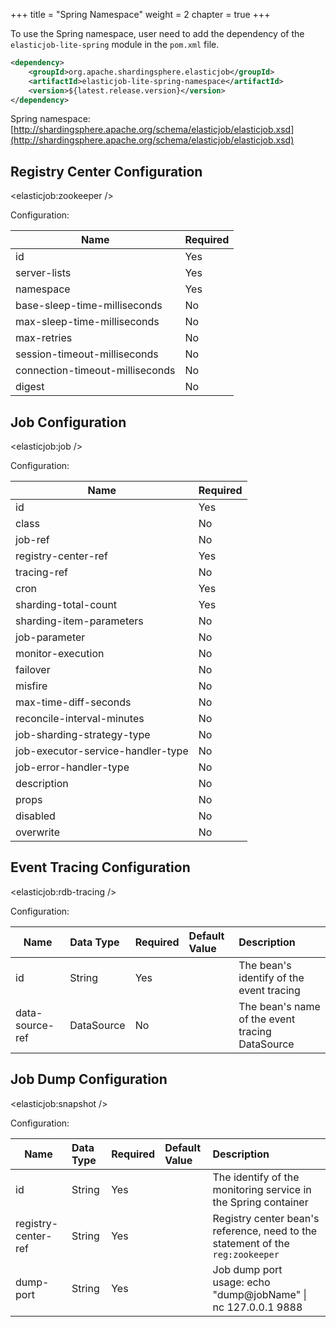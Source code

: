 +++
title = "Spring Namespace"
weight = 2
chapter = true
+++

To use the Spring namespace, user need to add the dependency of the `elasticjob-lite-spring` module in the `pom.xml` file.

```xml
<dependency>
    <groupId>org.apache.shardingsphere.elasticjob</groupId>
    <artifactId>elasticjob-lite-spring-namespace</artifactId>
    <version>${latest.release.version}</version>
</dependency>
```

Spring namespace: [http://shardingsphere.apache.org/schema/elasticjob/elasticjob.xsd](http://shardingsphere.apache.org/schema/elasticjob/elasticjob.xsd)

## Registry Center Configuration

\<elasticjob:zookeeper />

Configuration: 

| Name                            | Required |
| ------------------------------- |:-------- |
| id                              | Yes      |
| server-lists                    | Yes      |
| namespace                       | Yes      |
| base-sleep-time-milliseconds    | No       |
| max-sleep-time-milliseconds     | No       |
| max-retries                     | No       |
| session-timeout-milliseconds    | No       |
| connection-timeout-milliseconds | No       |
| digest                          | No       |

## Job Configuration

\<elasticjob:job />

Configuration: 

| Name                              | Required |
| --------------------------------- |:-------- |
| id                                | Yes      |
| class                             | No       |
| job-ref                           | No       |
| registry-center-ref               | Yes      |
| tracing-ref                       | No       |
| cron                              | Yes      |
| sharding-total-count              | Yes      |
| sharding-item-parameters          | No       |
| job-parameter                     | No       |
| monitor-execution                 | No       |
| failover                          | No       |
| misfire                           | No       |
| max-time-diff-seconds             | No       |
| reconcile-interval-minutes        | No       |
| job-sharding-strategy-type        | No       |
| job-executor-service-handler-type | No       |
| job-error-handler-type            | No       |
| description                       | No       |
| props                             | No       |
| disabled                          | No       |
| overwrite                         | No       |

## Event Tracing Configuration

\<elasticjob:rdb-tracing />

Configuration:

| Name            | Data Type  | Required | Default Value | Description                                     |
| --------------- |:---------- |:-------- |:------------- |:-------------------------------------------     |
| id              | String     | Yes      |               | The bean's identify of the event tracing        |
| data-source-ref | DataSource | No       |               | The bean's name of the event tracing DataSource |

## Job Dump Configuration

\<elasticjob:snapshot />

Configuration: 

| Name                | Data Type   | Required | Default Value | Description                                                                     |
| ------------------- |:----------- |:-------- |:------------- |:------------------------------------------------------------------------------- |
| id                  | String      | Yes      |               | The identify of the monitoring service in the Spring container                  |
| registry-center-ref | String      | Yes      |               | Registry center bean's reference, need to the statement of the `reg:zookeeper`  |
| dump-port           | String      | Yes      |               | Job dump port<br />usage: echo "dump@jobName" \| nc 127.0.0.1 9888             |
